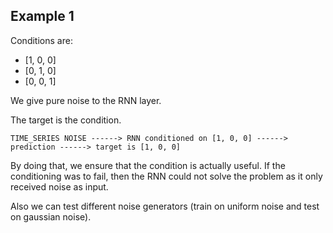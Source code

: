 ## Example 1

Conditions are:
- [1, 0, 0]
- [0, 1, 0]
- [0, 0, 1]

We give pure noise to the RNN layer.

The target is the condition.

```
TIME_SERIES NOISE ------> RNN conditioned on [1, 0, 0] ------> prediction ------> target is [1, 0, 0]
```

By doing that, we ensure that the condition is actually useful. If the conditioning was to fail, then the RNN could not solve the problem as it only received noise as input.

Also we can test different noise generators (train on uniform noise and test on gaussian noise).
